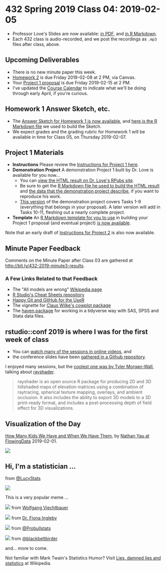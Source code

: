 # 432 Spring 2019 Class 04: 2019-02-05

- Professor Love's Slides are now available: [in PDF](https://github.com/THOMASELOVE/2019-432/blob/master/slides/class04/432_2019_slides04.pdf), and [in R Markdown](https://github.com/THOMASELOVE/2019-432/blob/master/slides/class04/432_2019_slides04.Rmd). 
- Each 432 class is audio-recorded, and we post the recordings as `.mp3` files after class, above.

## Upcoming Deliverables

- There is no new minute paper this week.
- [Homework 2](https://github.com/THOMASELOVE/2019-432/tree/master/homework/homework2) is due Friday 2019-02-08 at 2 PM, via Canvas.
- Your [Project 1 proposal](https://github.com/THOMASELOVE/2019-432/tree/master/projects/project1) is due Friday 2019-02-15 at 2 PM. 
- I've updated the [Course Calendar](https://github.com/THOMASELOVE/2019-432/blob/master/calendar.md) to indicate what we'll be doing through early April, if you're curious.

## Homework 1 Answer Sketch, etc.

- The [Answer Sketch for Homework 1 is now available](https://github.com/THOMASELOVE/2019-432/tree/master/homework/homework1/sketch_hw01), and [here is the R Markdown file](https://github.com/THOMASELOVE/2019-432/blob/master/homework/homework1/sketch_hw01/README.Rmd) we used to build the Sketch.
- We expect grades and the grading rubric for Homework 1 will be available in time for Class 05, on Thursday 2019-02-07.

## Project 1 Materials

- **Instructions** Please review the [Instructions for Project 1 here](https://github.com/THOMASELOVE/2019-432/tree/master/projects/project1).
- **Demonstration Project** A demonstration Project 1 built by Dr. Love is available for you now...
    - You can [view the HTML result on Dr. Love's RPubs site](http://rpubs.com/TELOVE/project1-demo1_2019-432).
    - Be sure to get the [R Markdown file he used to build the HTML result](https://github.com/THOMASELOVE/2019-432/blob/master/projects/project1-demo/432_2019_project1_demo_proposal_draft.Rmd) and [the data that the demonstration project describe](https://raw.githubusercontent.com/THOMASELOVE/2019-432/master/projects/project1-demo/cardiac.dat), if you want to reproduce his work.
    - [This version](http://rpubs.com/TELOVE/project1-demo1_2019-432) of the demonstration project covers Tasks 1-9 (everything that belongs in your proposal). A later version will add in Tasks 10-11, fleshing out a nearly complete project.
- **Template** An [R Markdown template for you to use](https://github.com/THOMASELOVE/2019-432/blob/master/projects/project1/432_2019_project1_template.Rmd) in building your Project 1 proposal (and eventual project) [is now available](https://github.com/THOMASELOVE/2019-432/blob/master/projects/project1/432_2019_project1_template.Rmd).

Note that an early draft of [Instructions for Project 2](https://github.com/THOMASELOVE/2019-432/tree/master/projects/project2) is also now available.


## Minute Paper Feedback

Comments on the Minute Paper after Class 03 are gathered at http://bit.ly/432-2019-minute3-results.

### A Few Links Related to that Feedback

- The "All models are wrong" [Wikipedia page](https://en.wikipedia.org/wiki/All_models_are_wrong)
- [R Studio's Cheat Sheets repository](https://www.rstudio.com/resources/cheatsheets/)
- [Happy Git and GitHub for the UseR](https://happygitwithr.com/)
- The vignette for [Claus Wilke's cowplot package](https://cran.r-project.org/web/packages/cowplot/vignettes/plot_grid.html)
- The [haven package](https://haven.tidyverse.org/) for working in a tidyverse way with SAS, SPSS and Stata data files.

## rstudio::conf 2019 is where I was for the first week of class

- You can [watch many of the sessions in online videos](https://resources.rstudio.com/rstudio-conf-2019), and 
- the conference slides have been [gathered in a Github repository](https://github.com/kbroman/RStudioConf2019Slides).

I enjoyed many sessions, but the [coolest one was by Tyler Morgan-Wall](https://resources.rstudio.com/rstudio-conf-2019/3d-mapping-plotting-and-printing-with-rayshader), talking about [rayshader](https://www.rayshader.com/).

> rayshader is an open source R package for producing 2D and 3D hillshaded maps of elevation matrices using a combination of raytracing, spherical texture mapping, overlays, and ambient occlusion. It also includes the ability to export 3D models to a 3D print-ready format, and includes a post-processing depth of field effect for 3D visualizations.

## Visualization of the Day

[How Many Kids We Have and When We Have Them](https://flowingdata.com/2019/02/01/how-many-kids-we-have-and-when-we-have-them/), by [Nathan Yau at FlowingData](https://flowingdata.com/2019/02/01/how-many-kids-we-have-and-when-we-have-them/) 2019-02-01.

![](https://github.com/THOMASELOVE/2019-432/blob/master/slides/class04/figures/flowing_1.PNG)


## Hi, I'm a statistician ...

from [@LucyStats](https://twitter.com/LucyStats/status/1086757516674039813)

![](https://github.com/THOMASELOVE/2019-432/blob/master/slides/class04/figures/lucy_tw.PNG)

This is a very popular meme ...

![](https://github.com/THOMASELOVE/2019-432/blob/master/slides/class04/figures/tw_2.PNG) from [Wolfgang Viechtbauer](https://twitter.com/wviechtb/status/1087609744511127552)

![](https://github.com/THOMASELOVE/2019-432/blob/master/slides/class04/figures/tw_3.PNG) from [Dr. Fiona Ingleby](https://twitter.com/FionaIngleby/status/1086963430383407104)

![](https://github.com/THOMASELOVE/2019-432/blob/master/slides/class04/figures/tw_5.PNG) from [@Probullstats](https://twitter.com/Probullstats/status/1087779058350473216)

![](https://github.com/THOMASELOVE/2019-432/blob/master/slides/class04/figures/tw_4.PNG) from [@blackbeltbirder](https://twitter.com/blackbeltbirder/status/1087063328499945472)

and... more to come.

Not familiar with Mark Twain's Statistics Humor? Visit [Lies, damned lies and statistics](https://en.wikipedia.org/wiki/Lies,_damned_lies,_and_statistics) at Wikipedia.
